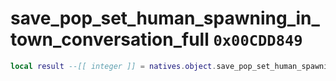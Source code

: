 # save_pop_set_human_spawning_in_town_conversation_full `0x00CDD849`

```lua
local result --[[ integer ]] = natives.object.save_pop_set_human_spawning_in_town_conversation_full(_unk0 --[[ integer ]])
```
